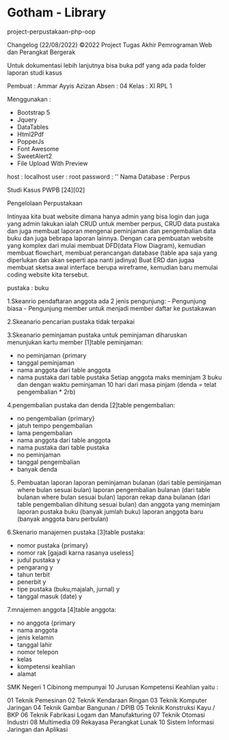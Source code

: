 # Gotham - Library
project-perpustakaan-php-oop

Changelog (22/08/2022) ©2022
Project Tugas Akhir Pemrograman Web dan Perangkat Bergerak

Untuk dokumentasi lebih lanjutnya bisa buka pdf yang ada pada folder laporan studi kasus


Pembuat 	: Ammar Ayyis Azizan
Absen		: 04
Kelas		: XI RPL 1

Menggunakan	: 
- Bootstrap 5 
- Jquery
- DataTables
- Html2Pdf
- PopperJs 
- Font Awesome
- SweetAlert2
- File Upload With Preview

host 		: localhost
user 		: root
password	: ''
Nama Database 	: Perpus


Studi Kasus PWPB [24][02]

Pengelolaan Perpustakaan

Intinyaa kita buat website dimana hanya admin yang bisa login dan juga yang admin lakukan ialah CRUD untuk member perpus, CRUD data pustaka dan juga membuat laporan mengenai peminjaman dan pengembalian data buku dan juga bebrapa laporan lainnya. Dengan cara pembuatan website yang komplex dari mulai membuat DFD(data Flow Diagram), kemudian membuat flowchart, membuat perancangan database (table apa saja yang diperlukan dan akan seperti apa nanti jadinya) Buat ERD dan jugaa membuat sketsa awal interface berupa wireframe, kemudian baru memulai coding website kita tersebut.

pustaka : buku

1.Skeanrio pendaftaran anggota
ada 2 jenis pengunjung: - Pengunjung biasa
                                        - Pengunjung member
untuk menjadi member daftar ke pustakawan

2.Skeanario pencarian pustaka
tidak terpakai


3.Skeanario peminjaman pustaka
untuk peminjaman diharuskan menunjukan kartu member
[1]table peminjaman:
- no peminjaman {primary
- tanggal peminjaman
- nama anggota dari table anggota
- nama pustaka dari table pustaka
Setiap anggota maks meminjam 3 buku dan dengan waktu peminjaman 10 hari dari masa pinjam (denda = telat pengembalian * 2rb)

4.pengembalian pustaka dan denda
[2]table pengembalian:
- no pengembalian {primary}
- jatuh tempo pengembalian
- lama pengembalian
- nama anggota dari table anggota
- nama pustaka dari table pustaka
- no peminjaman
- tanggal pengembalian
- banyak denda

5. Pembuatan laporan
laporan peminjaman bulanan (dari table peminjaman where bulan sesuai bulan)
laporan pengembalian bulanan (dari table bulanan where bulan sesuai bulan)
laporan rekap dana bulanan (dari table pengembalian dihitung sesuai bulan) dan anggota yang meminjam
laporan pustaka buku (banyak jumlah buku)
laporan anggota baru (banyak anggota baru perbulan)


6.Skenario manajemen pustaka
[3]table pustaka:
- nomor pustaka {primary}
- nomor rak [gajadi karna rasanya useless]
- judul pustaka y
- pengarang y
- tahun terbit
- penerbit y
- tipe pustaka (buku,majalah, jurnal) y
- tanggal masuk (date) y

7.mnajemen anggota
[4]table anggota:
- no anggota {primary
- nama anggota
- jenis kelamin
- tanggal lahir
- nomor telepon
- kelas 
- kompetensi keahlian
- alamat


SMK Negeri 1 Cibinong mempunyai 10 Jurusan Kompetensi Keahlian yaitu :

01 Teknik Pemesinan
02 Teknik Kendaraan Ringan
03 Teknik Komputer Jaringan
04 Teknik Gambar Bangunan / DPIB
05 Teknik Konstruksi Kayu / BKP
06 Teknik Fabrikasi Logam dan Manufakturing
07 Teknik Otomasi Industri
08 Multimedia
09 Rekayasa Perangkat Lunak
10 Sistem Informasi Jaringan dan Aplikasi


 
